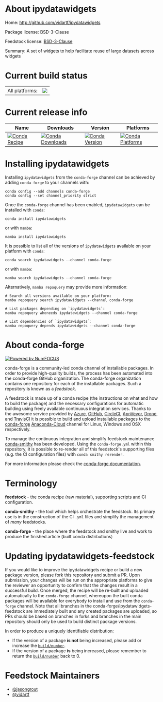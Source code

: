 About ipydatawidgets
====================

Home: http://github.com/vidartf/ipydatawidgets

Package license: BSD-3-Clause

Feedstock license: [BSD-3-Clause](https://github.com/conda-forge/ipydatawidgets-feedstock/blob/main/LICENSE.txt)

Summary: A set of widgets to help facilitate reuse of large datasets across widgets

Current build status
====================


<table><tr><td>All platforms:</td>
    <td>
      <a href="https://dev.azure.com/conda-forge/feedstock-builds/_build/latest?definitionId=5619&branchName=main">
        <img src="https://dev.azure.com/conda-forge/feedstock-builds/_apis/build/status/ipydatawidgets-feedstock?branchName=main">
      </a>
    </td>
  </tr>
</table>

Current release info
====================

| Name | Downloads | Version | Platforms |
| --- | --- | --- | --- |
| [![Conda Recipe](https://img.shields.io/badge/recipe-ipydatawidgets-green.svg)](https://anaconda.org/conda-forge/ipydatawidgets) | [![Conda Downloads](https://img.shields.io/conda/dn/conda-forge/ipydatawidgets.svg)](https://anaconda.org/conda-forge/ipydatawidgets) | [![Conda Version](https://img.shields.io/conda/vn/conda-forge/ipydatawidgets.svg)](https://anaconda.org/conda-forge/ipydatawidgets) | [![Conda Platforms](https://img.shields.io/conda/pn/conda-forge/ipydatawidgets.svg)](https://anaconda.org/conda-forge/ipydatawidgets) |

Installing ipydatawidgets
=========================

Installing `ipydatawidgets` from the `conda-forge` channel can be achieved by adding `conda-forge` to your channels with:

```
conda config --add channels conda-forge
conda config --set channel_priority strict
```

Once the `conda-forge` channel has been enabled, `ipydatawidgets` can be installed with `conda`:

```
conda install ipydatawidgets
```

or with `mamba`:

```
mamba install ipydatawidgets
```

It is possible to list all of the versions of `ipydatawidgets` available on your platform with `conda`:

```
conda search ipydatawidgets --channel conda-forge
```

or with `mamba`:

```
mamba search ipydatawidgets --channel conda-forge
```

Alternatively, `mamba repoquery` may provide more information:

```
# Search all versions available on your platform:
mamba repoquery search ipydatawidgets --channel conda-forge

# List packages depending on `ipydatawidgets`:
mamba repoquery whoneeds ipydatawidgets --channel conda-forge

# List dependencies of `ipydatawidgets`:
mamba repoquery depends ipydatawidgets --channel conda-forge
```


About conda-forge
=================

[![Powered by
NumFOCUS](https://img.shields.io/badge/powered%20by-NumFOCUS-orange.svg?style=flat&colorA=E1523D&colorB=007D8A)](https://numfocus.org)

conda-forge is a community-led conda channel of installable packages.
In order to provide high-quality builds, the process has been automated into the
conda-forge GitHub organization. The conda-forge organization contains one repository
for each of the installable packages. Such a repository is known as a *feedstock*.

A feedstock is made up of a conda recipe (the instructions on what and how to build
the package) and the necessary configurations for automatic building using freely
available continuous integration services. Thanks to the awesome service provided by
[Azure](https://azure.microsoft.com/en-us/services/devops/), [GitHub](https://github.com/),
[CircleCI](https://circleci.com/), [AppVeyor](https://www.appveyor.com/),
[Drone](https://cloud.drone.io/welcome), and [TravisCI](https://travis-ci.com/)
it is possible to build and upload installable packages to the
[conda-forge](https://anaconda.org/conda-forge) [Anaconda-Cloud](https://anaconda.org/)
channel for Linux, Windows and OSX respectively.

To manage the continuous integration and simplify feedstock maintenance
[conda-smithy](https://github.com/conda-forge/conda-smithy) has been developed.
Using the ``conda-forge.yml`` within this repository, it is possible to re-render all of
this feedstock's supporting files (e.g. the CI configuration files) with ``conda smithy rerender``.

For more information please check the [conda-forge documentation](https://conda-forge.org/docs/).

Terminology
===========

**feedstock** - the conda recipe (raw material), supporting scripts and CI configuration.

**conda-smithy** - the tool which helps orchestrate the feedstock.
                   Its primary use is in the construction of the CI ``.yml`` files
                   and simplify the management of *many* feedstocks.

**conda-forge** - the place where the feedstock and smithy live and work to
                  produce the finished article (built conda distributions)


Updating ipydatawidgets-feedstock
=================================

If you would like to improve the ipydatawidgets recipe or build a new
package version, please fork this repository and submit a PR. Upon submission,
your changes will be run on the appropriate platforms to give the reviewer an
opportunity to confirm that the changes result in a successful build. Once
merged, the recipe will be re-built and uploaded automatically to the
`conda-forge` channel, whereupon the built conda packages will be available for
everybody to install and use from the `conda-forge` channel.
Note that all branches in the conda-forge/ipydatawidgets-feedstock are
immediately built and any created packages are uploaded, so PRs should be based
on branches in forks and branches in the main repository should only be used to
build distinct package versions.

In order to produce a uniquely identifiable distribution:
 * If the version of a package **is not** being increased, please add or increase
   the [``build/number``](https://docs.conda.io/projects/conda-build/en/latest/resources/define-metadata.html#build-number-and-string).
 * If the version of a package **is** being increased, please remember to return
   the [``build/number``](https://docs.conda.io/projects/conda-build/en/latest/resources/define-metadata.html#build-number-and-string)
   back to 0.

Feedstock Maintainers
=====================

* [@jasongrout](https://github.com/jasongrout/)
* [@vidartf](https://github.com/vidartf/)

